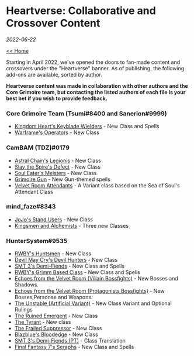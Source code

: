 # Heartverse: Collaborative and Crossover Content
_2022-06-22_

[<< Home](https://grimoireofheart.github.io)

Starting in April 2022, we've opened the doors to fan-made content and crossovers under the "Heartverse" banner. As of publishing, the following add-ons are available, sorted by author.

**Heartverse content was made in collaboration with other authors and the Core Grimoire team, but contacting the listed authors of each file is your best bet if you wish to provide feedback.**

### Core Grimoire Team (Tsumi#8400 and Sanerion#9999)
* [Kingdom Heart's Keyblade Wielders](https://drive.google.com/file/d/1D_uHuI2H0TUHerONKUaIVqGtDliqrliE/view?usp=sharing) - New Class and Spells
* [Warframe's Operators](https://drive.google.com/file/d/1OxYqyuVEvY2QFDRzjrGUxFN3TYkwf0pQ/view?usp=sharing) - New Class

### CamBAM (TDZ)#0179
* [Astral Chain's Legionis](https://docs.google.com/document/d/1yovcvQL24vKwBnZlGYTEBzgBOJBaYd4XIqW0HlrBZqE/edit?usp=sharing) - New Class
* [Slay the Spire's Defect](https://docs.google.com/document/d/1KZ0QtE36LR7YWbd3x6QQlbWC4ylIv41GmhBSWBkFNHU/edit?usp=sharing) - New Class
* [Soul Eater's Meisters](https://docs.google.com/document/d/1vhoP7P0kHWXrRbWkwyd_Qjcrjqw5HP08N8WwoctL0_U/edit?usp=sharing) - New Class
* [Grimoire Gun](https://docs.google.com/document/d/169xyOCj7fgMdcWCGKsTfKu1y0BHwbU7INzy7gc-UQbs/edit?usp=sharing) - New Gun-themed spells
* [Velvet Room Attendants](https://drive.google.com/file/d/1Ub6RHtsClU_ejfsre-pd88h4ixAA44Tc/view?usp=sharing) - A Variant class based on the Sea of Soul's Attendant Class

### mind_faze#8343
* [JoJo's Stand Users](https://docs.google.com/document/d/13EnhGIuZx-uu-23mAoH_O8UBCTgmBJCV9TBHW4N1Vzg/edit?usp=sharing) - New Class
* [Kingsmen and Alchemists](https://docs.google.com/document/d/1txOQfwSgTKEj3SZJ4Bk8log55rHxttFhY79Yt5PwZhs/edit?usp=sharing) - Three new Classes

### HunterSystem#9535
* [RWBY's Huntsmen](https://docs.google.com/document/d/1KytgHBcZUqbQFSWEzO1TOiYeAbdpnS_4cKjDJEMv0iw/edit?usp=sharing) - New Class
* [Devil May Cry's Devil Hunters](https://docs.google.com/document/d/1309Fxeygce2GRrqzrPflVThoBkR7ddHJ-UBA4Tc0IEs/edit?usp=sharing) - New Class
* [SMT 3's Demi-Fiends](https://docs.google.com/document/d/1Sn-8GVzDCUgf4Rdjim0UCazD-jDc4aY2/edit) - New Class and Spells
* [RWBY's Grimm Based Class](https://docs.google.com/document/d/1bQ1ZtjA6FQXwQ7_s0WfBvmdmpbJqjFSkBMK4SQFtYok/edit) - New Class and Spells
* [Echoes from the Velvet Room (Villain Bossfights)](https://docs.google.com/document/d/1O3ZWgTy9JjQo49I8qHZlhYzvh4rXyq-K3i4kxppo9UE/edit?usp=sharing) - New Bosses and Shadows.
* [Echoes from the Velvet Room (Protagonists Bossfights)](https://docs.google.com/document/d/14bAN1iDZz8bEVo1ScXJYbecpMC4o6dr-/edit?usp=sharing) - New Bosses,Personae and Weapons.
* [The Unstable (Artificial Variant)](https://docs.google.com/document/d/194TAF73Dm9KtE50VqMHtLFeqCZxa1gRU4DufWdL9hQY/edit) - New Class Variant and Optional Rulings
* [The Ruined Emergent](https://docs.google.com/document/d/1xpd2BRHebFukmpbbPe2HflY7etSonpHnnqKMQ3Kl9kg/edit) - New Class
* [The Tyrant](https://docs.google.com/document/d/12jjmrG1pfNxBWjX-ooCbZQhYQMYNPXGeAsczmWn-Vr8/edit) - New class
* [The Frailed Suppressor](https://docs.google.com/document/d/12jjmrG1pfNxBWjX-ooCbZQhYQMYNPXGeAsczmWn-Vr8/edit) - New Class
* [Blazblue's Bloodedge](https://docs.google.com/document/d/153oXrZWeLad3tjFqGlOnzTh3-Z2Kh4oCCpsHo0N1u9M/edit) - New Class
* [SMT 3's Demi-Fiends (PT)](https://docs.google.com/document/d/1a7Wz9g70npqM_mWbwjaQlTeL0OCo29jj/edit?rtpof=true) - Class Translation
* [Final Fantasy 7's Seraphs](https://docs.google.com/document/d/1NkkHmyMwdP5RyV0BmbV3ryFn0WdzP0OkPdZOj8LqSp0/edit) - New Class and Spells


